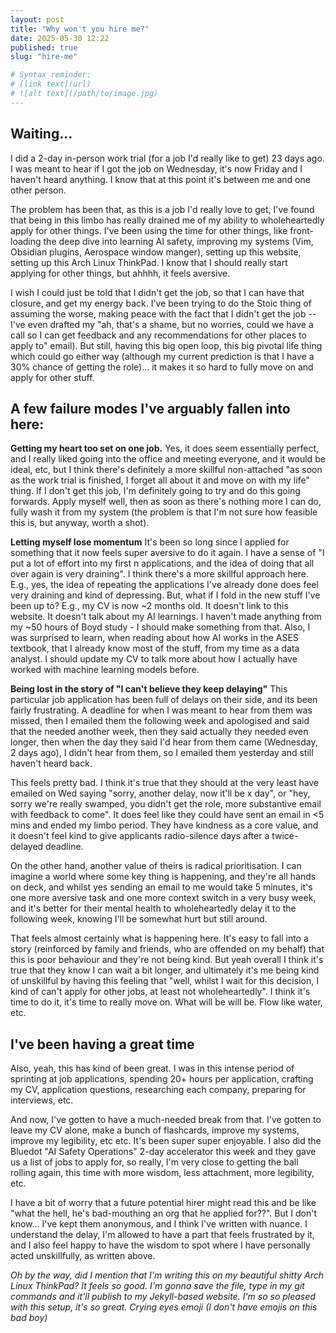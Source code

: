 ```yaml
---
layout: post
title: "Why won't you hire me?" 
date: 2025-05-30 12:22
published: true 
slug: "hire-me"

# Syntax reminder: 
# [link text](url)
# ![alt text](/path/to/image.jpg)
---
```


## Waiting...

I did a 2-day in-person work trial (for a job I'd really like to get) 23 days ago. I was meant to hear if I got the
job on Wednesday, it's now Friday and I haven't heard anything. I know that at
this point it's between me and one other person.

The problem has been that, as this is a job I'd really love to get, I've found
that being in this limbo has really drained me of my ability to wholeheartedly
apply for other things. I've been using the time for other things, like
front-loading the deep dive into learning AI safety, improving my systems (Vim,
Obsidian plugins, Aerospace window manger), setting up this website, setting up
this Arch Linux ThinkPad. I know that I should really start applying for other
things, but ahhhh, it feels aversive. 

I wish I could just be told that I didn't get the job, so that I can have that
closure, and get my energy back. I've been trying to do the Stoic thing of
assuming the worse, making peace with the fact that I didn't get the job -- I've
even drafted my "ah, that's a shame, but no worries, could we have a call so I
can get feedback and any recommendations for other places to apply to" email).
But still, having this big open loop, this big pivotal life thing which could go
either way (although my current prediction is that I have a 30% chance of
getting the role)... it makes it so hard to fully move on and apply for other
stuff. 

## A few failure modes I've arguably fallen into here:
**Getting my heart too set on one job.**
Yes, it does seem essentially perfect, and I really liked going into the office and meeting everyone, and it would be
ideal, etc, but I think there's definitely a more skillful non-attached "as
soon as the work trial is finished, I forget all about it and move on with my
life" thing. If I don't get this job, I'm definitely going to try and do this
going forwards. Apply myself well, then as soon as there's nothing more I can
do, fully wash it from my system (the problem is that I'm not sure how feasible
this is, but anyway, worth a shot).

**Letting myself lose momentum**
It's been so long since I applied for something that it now feels super aversive
to do it again. I have a sense of "I put a lot of effort into my first n
applications, and the idea of doing that all over again is very draining". 
I think there's a more skillful approach here. E.g., yes, the idea of repeating
the applications I've already done does feel very draining and kind of
depressing. But, what if I fold in the new stuff I've been up to? E.g., my CV is
now ~2 months old. It doesn't link to this website. It doesn't talk about my AI
learnings. I haven't made anything from my ~50 hours of Boyd study - I should
make something from that. Also, I was surprised to learn, when reading about how
AI works in the ASES textbook, that I already know most of the stuff, from my
time as a data analyst. I should update my CV to talk more about how I actually
have worked with machine learning models before. 

**Being lost in the story of "I can't believe they keep delaying"**
This particular job application has been full of delays on their side, and its
been fairly frustrating. A deadline for when I was meant to hear from them was
missed, then I emailed them the following week and apologised and said that the
needed another week, then they said actually they needed even longer, then when
the day they said I'd hear from them came (Wednesday, 2 days ago), I didn't hear
from them, so I emailed them yesterday and still haven't heard back. 

This feels pretty bad. I think it's true that they should at the very least have
emailed on Wed saying "sorry, another delay, now it'll be x day", or "hey, sorry
we're really swamped, you didn't get the role, more substantive email with
feedback to come". It does feel like they could have sent an email in <5 mins
and ended my limbo period. They have kindness as a core value, and it doesn't
feel kind to give applicants radio-silence days after a twice-delayed deadline. 

On the other hand, another value of theirs is radical prioritisation. I can
imagine a world where some key thing is happening, and they're all hands on
deck, and whilst yes sending an email to me would take 5 minutes, it's one more
aversive task and one more context switch in a very busy week, and it's better
for their mental health to wholeheartedly delay it to the following week,
knowing I'll be somewhat hurt but still around. 

That feels almost certainly what is happening here. It's easy to fall into a
story (reinforced by family and friends, who are offended on my behalf) that
this is poor behaviour and they're not being kind. But yeah overall I think it's
true that they know I can wait a bit longer, and ultimately it's me being kind
of unskillful by having this feeling that "well, whilst I wait for this
decision, I kind of can't apply for other jobs, at least not wholeheartedly". I
think it's time to do it, it's time to really move on. What will be will be.
Flow like water, etc. 

## I've been having a great time
Also, yeah, this has kind of been great. I was in this intense period of
sprinting at job applications, spending 20+ hours per application, crafting my
CV, application questions, researching each company, preparing for interviews,
etc. 

And now, I've gotten to have a much-needed break from that. I've gotten to leave
my CV alone, make a bunch of flashcards, improve my systems, improve my
legibility, etc etc. It's been super super enjoyable. I also did the Bluedot "AI
Safety Operations" 2-day accelerator this week and they gave us a list of jobs
to apply for, so really, I'm very close to getting the ball rolling again, this
time with more wisdom, less attachment, more legibility, etc.

I have a bit of worry that a future potential hirer might read this and be like
"what the hell, he's bad-mouthing an org that he applied for??". But I don't
know... I've kept them anonymous, and I think I've written with nuance. I
understand the delay, I'm allowed to have a part that feels frustrated by it,
and I also feel happy to have the wisdom to spot where I have personally acted
unskillfully, as written above.

_Oh by the way, did I mention that I'm writing this on my beautiful shitty Arch
Linux ThinkPad? It feels so good. I'm gonna save the file, type in my git
commands and it'll publish to my Jekyll-based website. I'm so so pleased with
this setup, it's so great. Crying eyes emoji (I don't have emojis on this bad
boy)_
